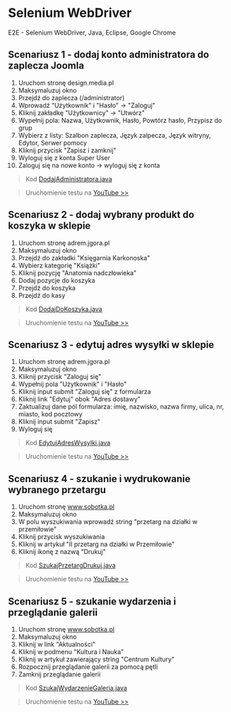 # Selenium WebDriver
E2E - Selenium WebDriver, Java, Eclipse, Google Chrome

## Scenariusz 1 - dodaj konto administratora do zaplecza Joomla
1. Uruchom stronę design.media.pl
2. Maksymaluzuj okno 
3. Przejdź do zaplecza (/administrator) 
4. Wprowadź "Użytkownik" i "Hasło" -> "Zaloguj"
5. Kliknij zakładkę "Użytkownicy" -> "Utwórz"
6. Wypełnij pola: Nazwa, Użytkownik, Hasło, Powtórz hasło, Przypisz do grup 
7. Wybierz z listy: Szalbon zaplecza, Język zalpecza, Język witryny, Edytor, Serwer pomocy
8. Kliknij przycisk "Zapisz i zamknij"
9. Wyloguj się z konta Super User
10. Zaloguj się na nowe konto -> wyloguj się z konta

> Kod [DodajAdministratora.java](src/tdabrowski/DodajAdministratora.java)

> Uruchomienie testu na [YouTube >>](https://www.youtube.com/watch?v=UZ1tcYBtD8o)

## Scenariusz 2 - dodaj wybrany produkt do koszyka w sklepie
1. Uruchom stronę adrem.jgora.pl
2. Maksymaluzuj okno 
3. Przejdź do zakładki "Księgarnia Karkonoska"
4. Wybierz kategorię "Książki"
5. Kliknij pozycję "Anatomia nadczłowieka"
6. Dodaj pozycje do koszyka 
7. Przejdź do koszyka
8. Przejdź do kasy

> Kod [DodajDoKoszyka.java](src/tdabrowski/DodajDoKoszyka.java)

> Uruchomienie testu na [YouTube >>](https://www.youtube.com/watch?v=AMExtSvrtV0)

## Scenariusz 3 - edytuj adres wysyłki w sklepie
1. Uruchom stronę adrem.jgora.pl
2. Maksymaluzuj okno
3. Kliknij przycisk "Zaloguj się"
4. Wypełnij pola "Użytkownik" i "Hasło"
5. Kliknij input submit "Zaloguj się" z formularza
6. Kliknij link "Edytuj" obok "Adres dostawy"
7. Zaktualizuj dane pól formularza: imię, nazwisko, nazwa firmy, ulica, nr, miasto, kod pocztowy
8. Kliknij input submit "Zapisz"
9. Wyloguj się

> Kod [EdytujAdresWysylki.java](src/tdabrowski/EdytujAdresWysylki.java)

> Uruchomienie testu na [YouTube >>](https://www.youtube.com/watch?v=nQIVwgkAVRU)

## Scenariusz 4 - szukanie i wydrukowanie wybranego przetargu 
1. Uruchom stronę www.sobotka.pl
2. Maksymaluzuj okno
3. W polu wyszukiwania wprowadź string "przetarg na działki w przemiłowie"
4. Kliknij przycisk wyszukiwania
5. Kliknij w artykuł "II przetarg na działki w Przemiłowie"
6. Kliknij ikonę z nazwą "Drukuj"

> Kod [SzukajPrzetargDrukuj.java](src/tdabrowski/SzukajPrzetargDrukuj.java)

> Uruchomienie testu na [YouTube >>](https://www.youtube.com/watch?v=oGe6JKygqVw)

## Scenariusz 5 - szukanie wydarzenia i przeglądanie galerii
1. Uruchom stronę www.sobotka.pl
2. Maksymaluzuj okno
3. Kliknij w link "Aktualności"
4. Kliknij w podmenu "Kultura i Nauka"
5. Kliknij w artykuł zawierający string "Centrum Kultury"
6. Rozpocznij przeglądanie galerii za pomocą pętli
7. Zamknij przeglądanie galerii

> Kod [SzukajWydarzenieGaleria.java](src/tdabrowski/SzukajWydarzenieGaleria.java)

> Uruchomienie testu na [YouTube >>](https://www.youtube.com/watch?v=ya_3__R9IZY)
